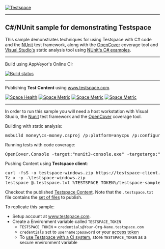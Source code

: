 [![Testspace](http://www.testspace.com/img/Testspace.png)](http://www.testspace.com)

***

## C#/NUnit sample for demonstrating Testspace

This sample demonstrates techniques for using Testspace with C# code and the [NUnit](http://nunit.org/) test framework, along with the [OpenCover](https://github.com/OpenCover/opencover) coverage tool and [Visual Studio's](https://msdn.microsoft.com/en-us/library/dd264939.aspx) static analysis tool using [NUnit's C# examples](https://github.com/nunit/nunit-csharp-samples).

***
Build using AppVeyor's Online CI:

[![Build status](https://ci.appveyor.com/api/projects/status/1n2pyp8otedkeebq?svg=true)](https://ci.appveyor.com/project/munderseth/csharp-nunit)

***
Publishing **Test Content** using www.testspace.com.

[![Space Health](https://samples.testspace.com/projects/168/spaces/822/badge)](https://samples.testspace.com/projects/168/spaces/822 "Test Cases")
[![Space Metric](https://samples.testspace.com/projects/168/spaces/822/metrics/805/badge)](https://samples.testspace.com/spaces/822/schema/Code%20Coverage "Code Coverage (branches)")
[![Space Metric](https://samples.testspace.com/projects/168/spaces/822/metrics/806/badge)](https://samples.testspace.com/spaces/822/schema/Code%20Coverage "Code Coverage (methods)")
[![Space Metric](https://samples.testspace.com/projects/168/spaces/822/metrics/808/badge)](https://samples.testspace.com/spaces/822/schema/Static%20Analysis "Static Analysis (issues)")

***

In order to run this sample you will need a host workstation with Visual Studio, the [Nunit](http://nunit.org/) test framework and the [OpenCover](https://github.com/OpenCover/opencover) coverage tool.

Building with static analysis:

<pre>
msbuild money\cs-money.csproj /p:platform=anycpu /p:configuration=debug /p:runCodeAnalysis=true /p:codeanalysislogfile=..\analysis.xml
</pre>
Running tests with code coverage:

<pre>
OpenCover.Console -target:"nunit3-console.exe" -targetargs:"cs-money.dll" -output:"coverage.xml" -filter:"+[*]* -[*]*MoneyTest*" -register:user
</pre>

Pushing Content using **Testspace client**:

<pre>
curl -fsS -o testspace-windows.zip https://testspace-client.s3.amazonaws.com/testspace-windows.zip
7z x -y .\testspace-windows.zip
testspace @.testspace.txt %TESTSPACE_TOKEN%/testspace-samples:csharp.nunit/%APPVEYOR_REPO_BRANCH%#appveyor.build.%APPVEYOR_BUILD_NUMBER%
</pre>

Checkout the published [Testspace Content](https://samples.testspace.com/projects/csharp.nunit). Note that the `.testspace.txt` file contains the [set of files](http://help.testspace.com/how-to:publish-content#publishing-via-content-list-file) to publish. 

To replicate this sample: 
  - Setup account at www.testspace.com.
  - Create a Environment variable called `TESTSPACE_TOKEN`
     - `TESTSPACE_TOKEN` = `credentials@Your-Org-Name.testspace.com`
     - `credentials` set to `username:password` or your [access token](http://help.testspace.com/reference:client-reference#login-credentials)
     - To [use Testspace with a CI system](http://help.testspace.com/how-to:add-to-ci-workflow), store `TESTSPACE_TOKEN` as a secure environment variable
 